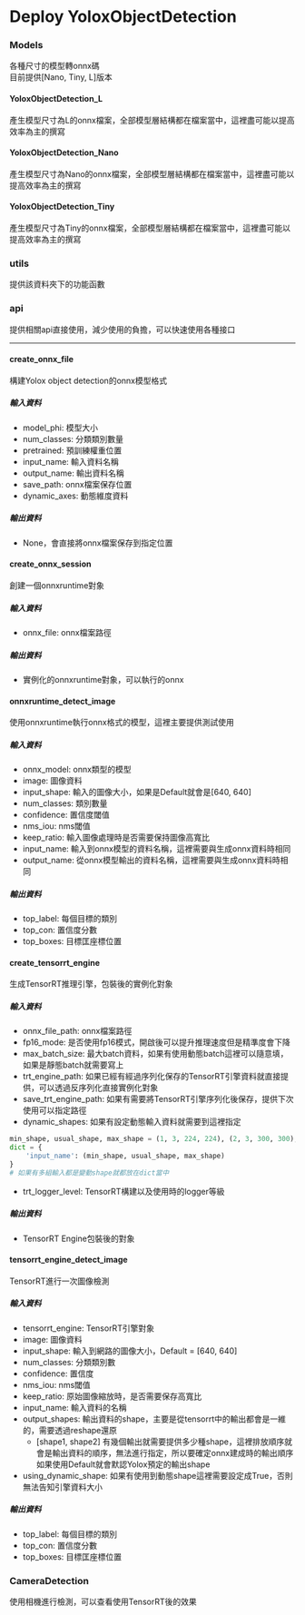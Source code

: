 # Deploy YoloxObjectDetection

### Models
各種尺寸的模型轉onnx碼\
目前提供[Nano, Tiny, L]版本

#### YoloxObjectDetection_L
產生模型尺寸為L的onnx檔案，全部模型層結構都在檔案當中，這裡盡可能以提高效率為主的撰寫
#### YoloxObjectDetection_Nano
產生模型尺寸為Nano的onnx檔案，全部模型層結構都在檔案當中，這裡盡可能以提高效率為主的撰寫
#### YoloxObjectDetection_Tiny
產生模型尺寸為Tiny的onnx檔案，全部模型層結構都在檔案當中，這裡盡可能以提高效率為主的撰寫

### utils
提供該資料夾下的功能函數

### api
提供相關api直接使用，減少使用的負擔，可以快速使用各種接口

---
#### create_onnx_file
構建Yolox object detection的onnx模型格式
##### 輸入資料
- model_phi: 模型大小
- num_classes: 分類類別數量
- pretrained: 預訓練權重位置
- input_name: 輸入資料名稱
- output_name: 輸出資料名稱
- save_path: onnx檔案保存位置
- dynamic_axes: 動態維度資料
##### 輸出資料
- None，會直接將onnx檔案保存到指定位置

#### create_onnx_session
創建一個onnxruntime對象
##### 輸入資料
- onnx_file: onnx檔案路徑
##### 輸出資料
- 實例化的onnxruntime對象，可以執行的onnx

#### onnxruntime_detect_image
使用onnxruntime執行onnx格式的模型，這裡主要提供測試使用
##### 輸入資料
- onnx_model: onnx類型的模型 
- image: 圖像資料 
- input_shape: 輸入的圖像大小，如果是Default就會是[640, 640]
- num_classes: 類別數量 
- confidence: 置信度閾值 
- nms_iou: nms閾值 
- keep_ratio: 輸入圖像處理時是否需要保持圖像高寬比 
- input_name: 輸入到onnx模型的資料名稱，這裡需要與生成onnx資料時相同 
- output_name: 從onnx模型輸出的資料名稱，這裡需要與生成onnx資料時相同
##### 輸出資料
- top_label: 每個目標的類別 
- top_con: 置信度分數 
- top_boxes: 目標匡座標位置

#### create_tensorrt_engine
生成TensorRT推理引擎，包裝後的實例化對象
##### 輸入資料
- onnx_file_path: onnx檔案路徑 
- fp16_mode: 是否使用fp16模式，開啟後可以提升推理速度但是精準度會下降 
- max_batch_size: 最大batch資料，如果有使用動態batch這裡可以隨意填，如果是靜態batch就需要寫上 
- trt_engine_path: 如果已經有經過序列化保存的TensorRT引擎資料就直接提供，可以透過反序列化直接實例化對象 
- save_trt_engine_path: 如果有需要將TensorRT引擎序列化後保存，提供下次使用可以指定路徑 
- dynamic_shapes: 如果有設定動態輸入資料就需要到這裡指定
```python
min_shape, usual_shape, max_shape = (1, 3, 224, 224), (2, 3, 300, 300), (3, 3, 512, 512)
dict = {
    'input_name': (min_shape, usual_shape, max_shape)
}
# 如果有多組輸入都是變動shape就都放在dict當中
``` 
- trt_logger_level: TensorRT構建以及使用時的logger等級
##### 輸出資料
- TensorRT Engine包裝後的對象

#### tensorrt_engine_detect_image
TensorRT進行一次圖像檢測
##### 輸入資料
- tensorrt_engine: TensorRT引擎對象 
- image: 圖像資料 
- input_shape: 輸入到網路的圖像大小，Default = [640, 640]
- num_classes: 分類類別數 
- confidence: 置信度 
- nms_iou: nms閾值 
- keep_ratio: 原始圖像縮放時，是否需要保存高寬比 
- input_name: 輸入資料的名稱 
- output_shapes: 輸出資料的shape，主要是從tensorrt中的輸出都會是一維的，需要透過reshape還原
  - [shape1, shape2]
  有幾個輸出就需要提供多少種shape，這裡排放順序就會是輸出資料的順序，無法進行指定，所以要確定onnx建成時的輸出順序 
  如果使用Default就會默認Yolox預定的輸出shape 
- using_dynamic_shape: 如果有使用到動態shape這裡需要設定成True，否則無法告知引擎資料大小
##### 輸出資料
- top_label: 每個目標的類別 
- top_con: 置信度分數 
- top_boxes: 目標匡座標位置

### CameraDetection
使用相機進行檢測，可以查看使用TensorRT後的效果
